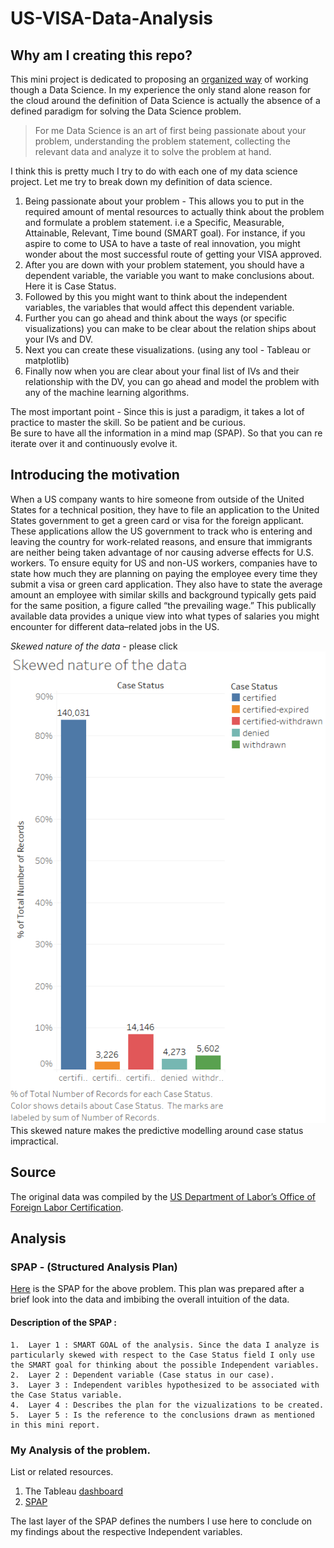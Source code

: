 # US-VISA-Data-Analysis

## Why am I creating this repo?
This mini project is dedicated to proposing an [organized way](https://www.coursera.org/learn/analytics-tableau) of working though a Data Science. In my experience the only stand alone reason for the cloud around the definition of Data Science is actually the absence of a defined paradigm for solving the Data Science problem.<br>

 > For me Data Science is an art of first being passionate about your problem, understanding the problem statement, collecting the relevant data and analyze it to solve the problem at hand.

 I think this is pretty much I try to do with each one of my data science project. Let me try to break down my definition of data science. <br>

 1. Being passionate about your problem - This allows you to put in the required amount of mental resources to actually think about the problem and formulate a problem statement. i.e a Specific, Measurable, Attainable, Relevant, Time bound (SMART goal). For instance, if you aspire to come to USA to have a taste of real innovation, you might wonder about the most successful route of getting your VISA approved.
 2. After you are down with your problem statement, you should have a dependent variable, the variable you want to make conclusions about. Here it is Case Status.
 3. Followed by this you might want to think about the independent variables, the variables that would affect this dependent variable.
 4. Further you can go ahead and think about the ways (or specific visualizations) you can make to be clear about the relation ships about your IVs and DV.
 5. Next you can create these visualizations. (using any tool - Tableau or matplotlib)
 6. Finally now when you are clear about your final list of IVs and their relationship with the DV, you can go ahead and model the problem with any of the machine learning algorithms.

 The most important point - Since this is just a paradigm, it takes a lot of practice to master the skill. So be patient and be curious. <br>
 Be sure to have all the information in a mind map (SPAP). So that you can re iterate over it and continuously evolve it.

## Introducing the motivation
When a US company wants to hire someone from outside of the United States for a technical
position, they have to file an application to the United States government to get a green card or visa
for the foreign applicant. These applications allow the US government to track who is entering and
leaving the country for work-related reasons, and ensure that immigrants are neither being taken
advantage of nor causing adverse effects for U.S. workers. To ensure equity for US and non-US
workers, companies have to state how much they are planning on paying the employee every time
they submit a visa or green card application. They also have to state the average amount an
employee with similar skills and background typically gets paid for the same position, a figure
called “the prevailing wage.” This publically available data provides a unique view into what types
of salaries you might encounter for different data–related jobs in the US.<br>

*Skewed nature of the data* - please click ![here](https://github.com/gauscian/US-VISA-Data-Analysis/blob/master/Skewed-data-wrt-case-status.png)<br>
This skewed nature makes the predictive modelling around case status impractical.



## Source
The original data was compiled by the [US Department of Labor’s Office of Foreign Labor
Certification](http://www.foreignlaborcert.doleta.gov/performancedata.cfm).

## Analysis

### SPAP - (Structured Analysis Plan)
[Here](https://github.com/gauscian/US-VISA-Data-Analysis/blob/master/What%20maximizes%20the%20chances%20of%20a%20US%20-%20VISA%20being%20Certified%20%20.png) is the SPAP for the above problem. This plan was prepared after a brief look into the data and imbibing the overall intuition of the data.
#### Description of the SPAP :
    1.  Layer 1 : SMART GOAL of the analysis. Since the data I analyze is particularly skewed with respect to the Case Status field I only use the SMART goal for thinking about the possible Independent variables.
    2.  Layer 2 : Dependent variable (Case status in our case).
    3.  Layer 3 : Independent varibles hypothesized to be associated with the Case Status variable.
    4.  Layer 4 : Describes the plan for the vizualizations to be created.
    5.  Layer 5 : Is the reference to the conclusions drawn as mentioned in this mini report.


### My Analysis of the problem.

List or related resources.
1. The Tableau [dashboard](https://public.tableau.com/shared/32BSS87B3?:display_count=yes)
2. [SPAP](https://github.com/gauscian/US-VISA-Data-Analysis/blob/master/What%20maximizes%20the%20chances%20of%20a%20US%20-%20VISA%20being%20Certified%20%20.png)

The last layer of the SPAP defines the numbers I use here to conclude on my findings about the respective Independent variables.<br>



